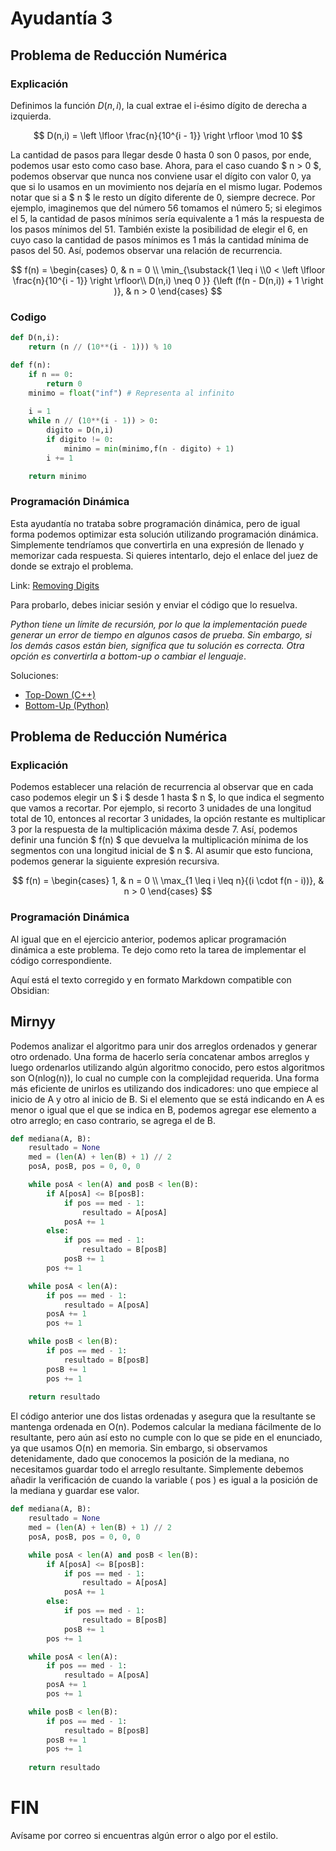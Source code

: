 # Ayudantía 3
## Problema de Reducción Numérica

### Explicación

Definimos la función $D(n,i)$, la cual extrae el i-ésimo dígito de derecha a izquierda.

$$
D(n,i) = \left \lfloor \frac{n}{10^{i - 1}} \right \rfloor \mod 10
$$

La cantidad de pasos para llegar desde 0 hasta 0 son 0 pasos, por ende, podemos usar esto como caso base. Ahora, para el caso cuando $ n > 0 $, podemos observar que nunca nos conviene usar el dígito con valor 0, ya que si lo usamos en un movimiento nos dejaría en el mismo lugar. Podemos notar que si a $ n $ le resto un dígito diferente de 0, siempre decrece. Por ejemplo, imaginemos que del número 56 tomamos el número 5; si elegimos el 5, la cantidad de pasos mínimos sería equivalente a 1 más la respuesta de los pasos mínimos del 51. También existe la posibilidad de elegir el 6, en cuyo caso la cantidad de pasos mínimos es 1 más la cantidad mínima de pasos del 50. Así, podemos observar una relación de recurrencia.

$$
f(n) = 
\begin{cases} 
    0, & n = 0 \\
    \min_{\substack{1 \leq i \\0 < \left \lfloor \frac{n}{10^{i - 1}} \right \rfloor\\ D(n,i) \neq 0 }} {\left (f(n - D(n,i)) + 1 \right )}, & n > 0
\end{cases}
$$


### Codigo

```py
def D(n,i):
    return (n // (10**(i - 1))) % 10

def f(n):
    if n == 0:
        return 0
    minimo = float("inf") # Representa al infinito
    
    i = 1
    while n // (10**(i - 1)) > 0:
        digito = D(n,i)
        if digito != 0:
            minimo = min(minimo,f(n - digito) + 1)
        i += 1

    return minimo
```

### Programación Dinámica

Esta ayudantía no trataba sobre programación dinámica, pero de igual forma podemos optimizar esta solución utilizando programación dinámica. Simplemente tendríamos que convertirla en una expresión de llenado y memorizar cada respuesta. Si quieres intentarlo, dejo el enlace del juez de donde se extrajo el problema.

Link: [Removing Digits](https://cses.fi/problemset/task/1637)

Para probarlo, debes iniciar sesión y enviar el código que lo resuelva.

_Python tiene un límite de recursión, por lo que la implementación puede generar un error de tiempo en algunos casos de prueba. Sin embargo, si los demás casos están bien, significa que tu solución es correcta. Otra opción es convertirla a bottom-up o cambiar el lenguaje_.

Soluciones:
- [Top-Down (C++)](https://cses.fi/paste/5a6297baa8b0b8328cfd28/)
- [Bottom-Up (Python)](https://cses.fi/paste/b4855b5cb3c6aadd76a04d/)

## Problema de Reducción Numérica

### Explicación

Podemos establecer una relación de recurrencia al observar que en cada caso podemos elegir un $ i $ desde 1 hasta $ n $, lo que indica el segmento que vamos a recortar. Por ejemplo, si recorto 3 unidades de una longitud total de 10, entonces al recortar 3 unidades, la opción restante es multiplicar 3 por la respuesta de la multiplicación máxima desde 7. Así, podemos definir una función $ f(n) $ que devuelva la multiplicación mínima de los segmentos con una longitud inicial de $ n $. Al asumir que esto funciona, podemos generar la siguiente expresión recursiva.


$$
f(n) = 
\begin{cases} 
    1, &  n = 0 \\
    \max_{1 \leq i \leq n}{(i \cdot f(n - i))}, & n > 0
\end{cases}
$$

### Programación Dinámica

Al igual que en el ejercicio anterior, podemos aplicar programación dinámica a este problema. Te dejo como reto la tarea de implementar el código correspondiente.

Aquí está el texto corregido y en formato Markdown compatible con Obsidian:

## Mirnyy

Podemos analizar el algoritmo para unir dos arreglos ordenados y generar otro ordenado. Una forma de hacerlo sería concatenar ambos arreglos y luego ordenarlos utilizando algún algoritmo conocido, pero estos algoritmos son O(nlog(n)), lo cual no cumple con la complejidad requerida. Una forma más eficiente de unirlos es utilizando dos indicadores: uno que empiece al inicio de A y otro al inicio de B. Si el elemento que se está indicando en A es menor o igual que el que se indica en B, podemos agregar ese elemento a otro arreglo; en caso contrario, se agrega el de B.

```python
def mediana(A, B):
    resultado = None
    med = (len(A) + len(B) + 1) // 2
    posA, posB, pos = 0, 0, 0

    while posA < len(A) and posB < len(B):
        if A[posA] <= B[posB]:
            if pos == med - 1:
                resultado = A[posA]
            posA += 1
        else:
            if pos == med - 1:
                resultado = B[posB]
            posB += 1
        pos += 1

    while posA < len(A):
        if pos == med - 1:
            resultado = A[posA]
        posA += 1
        pos += 1

    while posB < len(B):
        if pos == med - 1:
            resultado = B[posB]
        posB += 1
        pos += 1
    
    return resultado
```

El código anterior une dos listas ordenadas y asegura que la resultante se mantenga ordenada en O(n). Podemos calcular la mediana fácilmente de lo resultante, pero aún así esto no cumple con lo que se pide en el enunciado, ya que usamos O(n) en memoria. Sin embargo, si observamos detenidamente, dado que conocemos la posición de la mediana, no necesitamos guardar todo el arreglo resultante. Simplemente debemos añadir la verificación de cuando la variable \( pos \) es igual a la posición de la mediana y guardar ese valor.

```python
def mediana(A, B):
    resultado = None
    med = (len(A) + len(B) + 1) // 2
    posA, posB, pos = 0, 0, 0

    while posA < len(A) and posB < len(B):
        if A[posA] <= B[posB]:
            if pos == med - 1:
                resultado = A[posA]
            posA += 1
        else:
            if pos == med - 1:
                resultado = B[posB]
            posB += 1
        pos += 1

    while posA < len(A):
        if pos == med - 1:
            resultado = A[posA]
        posA += 1
        pos += 1

    while posB < len(B):
        if pos == med - 1:
            resultado = B[posB]
        posB += 1
        pos += 1
    
    return resultado
```

# FIN

Avísame por correo si encuentras algún error o algo por el estilo.